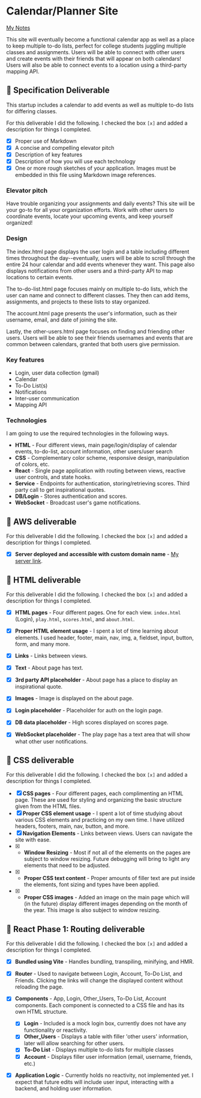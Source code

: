 # Calendar/Planner Site

[My Notes](notes.md)

This site will eventually become a functional calendar app as well as a place to keep multiple to-do lists, perfect for college students juggling multiple classes and assignments. Users will be able to connect with other users and create events with their friends that will appear on both calendars! Users will also be able to connect events to a location using a third-party mapping API.

## 🚀 Specification Deliverable

This startup includes a calendar to add events as well as multiple to-do lists for differing classes. 

For this deliverable I did the following. I checked the box `[x]` and added a description for things I completed.

- [x] Proper use of Markdown
- [x] A concise and compelling elevator pitch
- [x] Description of key features
- [x] Description of how you will use each technology
- [x] One or more rough sketches of your application. Images must be embedded in this file using Markdown image references.

### Elevator pitch

Have trouble organizing your assignments and daily events? This site will be your go-to for all your organization efforts. Work with other users to coordinate events, locate your upcoming events, and keep yourself organized!

### Design

The index.html page displays the user login and a table including different times throughout the day--eventually, users will be able to scroll through the entire 24 hour calendar and add events whenever they want. This page also displays notifications from other users and a third-party API to map locations to certain events.

The to-do-list.html page focuses mainly on multiple to-do lists, which the user can name and connect to different classes. They then can add items, assignments, and projects to these lists to stay organized.

The account.html page presents the user's information, such as their username, email, and date of joining the site.

Lastly, the other-users.html page focuses on finding and friending other users. Users will be able to see their friends usernames and events that are common between calendars, granted that both users give permission.


### Key features

- Login, user data collection (gmail)
- Calendar
- To-Do List(s)
- Notifications
- Inter-user communication
- Mapping API

### Technologies

I am going to use the required technologies in the following ways.

- **HTML** - Four different views, main page/login/display of calendar events, to-do-list, account information, other users/user search
- **CSS** - Complementary color scheme, responsive design, manipulation of colors, etc.
- **React** - Single page application with routing between views, reactive user controls, and state hooks.
- **Service** - Endpoints for authentication, storing/retrieving scores. Third party call to get inspirational quotes.
- **DB/Login** - Stores authentication and scores.
- **WebSocket** - Broadcast user's game notifications.

## 🚀 AWS deliverable

For this deliverable I did the following. I checked the box `[x]` and added a description for things I completed.

- [x] **Server deployed and accessible with custom domain name** - [My server link](https://simon.cs260.click).

## 🚀 HTML deliverable

For this deliverable I did the following. I checked the box `[x]` and added a description for things I completed.

- [x] **HTML pages** - Four different pages. One for each view. `index.html` (Login), `play.html`, `scores.html`, and `about.html`.
- [x] **Proper HTML element usage** - I spent a lot of time learning about elements. I used header, footer, main, nav, img, a, fieldset, input, button, form, and many more.
- [x] **Links** - Links between views.
- [x] **Text** - About page has text.
- [x] **3rd party API placeholder** - About page has a place to display an inspirational quote.
- [x] **Images** - Image is displayed on the about page.
- [x] **Login placeholder** - Placeholder for auth on the login page.
- [x] **DB data placeholder** - High scores displayed on scores page.
- [x] **WebSocket placeholder** - The play page has a text area that will show what other user notifications.


## 🚀 CSS deliverable

For this deliverable I did the following. I checked the box `[x]` and added a description for things I completed.

- [x] **CSS pages** - Four different pages, each complimenting an HTML page. These are used for styling and organizing the basic structure given from the HTML files. 
- [x] **Proper CSS element usage** - I spent a lot of time studying about various CSS elements and practicing on my own time. I have utilized headers, footers, main, nav, button, and more.
- [x] **Navigation Elements** - Links between views. Users can navigate the site with ease.
- [x] - **Window Resizing** - Most if not all of the elements on the pages are subject to window resizing. Future debugging will bring to light any elements that need to be adjusted. 
- [x] - **Proper CSS text content** - Proper amounts of filler text are put inside the elements, font sizing and types have been applied.
- [x] - **Proper CSS images** - Added an image on the main page which will (in the future) display different images depending on the month of the year. This image is also subject to window resizing.

## 🚀 React Phase 1: Routing deliverable

For this deliverable I did the following. I checked the box `[x]` and added a description for things I completed.

- [x] **Bundled using Vite** - Handles bundling, transpiling, minifying, and HMR.
- [x] **Router** - Used to navigate between Login, Account, To-Do List, and Friends. Clicking the links will change the displayed content without reloading the page.
- [x] **Components** - App, Login, Other_Users, To-Do List, Account components. Each component is connected to a CSS file and has its own HTML structure.
    - [x] **Login** - Included is a mock login box, currently does not have any functionality or reactivity.
    - [x] **Other_Users** - Displays a table with filler 'other users' information, later will allow searching for other users.
    - [x] **To-Do List** - Displays multiple to-do lists for multiple classes
    - [x] **Account** - Displays filler user information (email, username, friends, etc.)
- [x] **Application Logic** - Currently holds no reactivity, not implemented yet. I expect that future edits will include user input, interacting with a backend, and holding user information. 


